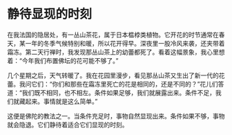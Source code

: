 # 静待显现的时刻

在我法国的隐居处，有一丛山茶花，属于日本榅桲类植物。它开花的时节通常在春天，某一年的冬季气候特别和暖，所以花开得早。深夜里一股冷风来袭，还夹带着霜冻。第二天行禅时，我发现那丛山茶上的幼蕾都死了。看着这幅景象，我心里想着：“今年我们布置佛坛的花可能不够了。” 

几个星期之后，天气转暖了。我在花园里漫步，看见那丛山茶又生出了新一代的花蕾。我问它们：“你们和那些在霜冻里死亡的花是相同的，还是不同的？”花儿们答道：“我们既不相同，也不相左。条件如果足够，我们就展露出来。条件不足，我们就藏起来。事情就是这么简单。” 

这便是佛陀的教法之一。当条件充足时，事物自然显现出来。条件如果不够，事物就会隐退。它们静待着适合它们显现的时刻。